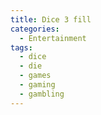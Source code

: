 ```yaml
---
title: Dice 3 fill
categories:
  - Entertainment
tags:
  - dice
  - die
  - games
  - gaming
  - gambling
---
```

